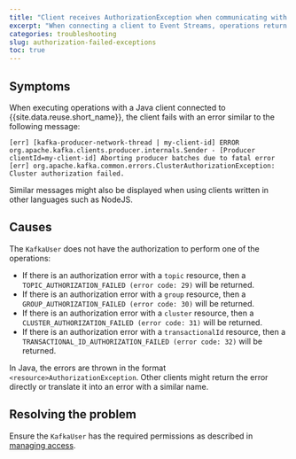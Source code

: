 ```yaml
---
title: "Client receives AuthorizationException when communicating with brokers"
excerpt: "When connecting a client to Event Streams, operations return AuthorizationException errors when executing."
categories: troubleshooting
slug: authorization-failed-exceptions
toc: true
---
```


## Symptoms

When executing operations with a Java client connected to {{site.data.reuse.short_name}}, the client fails with an error similar to the following message:

```
[err] [kafka-producer-network-thread | my-client-id] ERROR org.apache.kafka.clients.producer.internals.Sender - [Producer clientId=my-client-id] Aborting producer batches due to fatal error
[err] org.apache.kafka.common.errors.ClusterAuthorizationException: Cluster authorization failed.
```

Similar messages might also be displayed when using clients written in other languages such as NodeJS.

## Causes

The `KafkaUser` does not have the authorization to perform one of the operations:

- If there is an authorization error with a `topic` resource, then a `TOPIC_AUTHORIZATION_FAILED (error code: 29)` will be returned.
- If there is an authorization error with a `group` resource, then a `GROUP_AUTHORIZATION_FAILED (error code: 30)` will be returned.
- If there is an authorization error with a `cluster` resource, then a `CLUSTER_AUTHORIZATION_FAILED (error code: 31)` will be returned.
- If there is an authorization error with a `transactionalId` resource, then a `TRANSACTIONAL_ID_AUTHORIZATION_FAILED (error code: 32)` will be returned.

In Java, the errors are thrown in the format `<resource>AuthorizationException`. Other clients might return the error directly or translate it into an error with a similar name.

## Resolving the problem

Ensure the `KafkaUser` has the required permissions as described in [managing access](../../security/managing-access).

